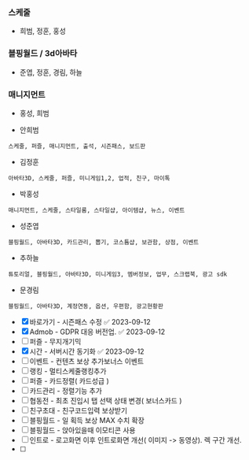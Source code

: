 

### 스케줄 
 - 희범, 정훈, 홍성

### 블핑월드 / 3d아바타 
 - 준엽, 정훈, 경림, 하늘

### 매니지먼트 
 - 홍성, 희범


- 안희범
```
스케줄, 퍼즐, 매니지먼트, 출석, 시즌패스, 보드판
```

- 김정훈
```
아바타3D, 스케줄, 퍼즐, 미니게임1,2, 업적, 친구, 마이톡
```
  
- 박홍성
```
매니지먼트, 스케줄, 스타일룸, 스타일샵, 아이템샵, 뉴스, 이벤트
```

- 성준엽
```
블핑월드, 아바타3D, 카드관리, 뽑기, 코스튬샵, 보관함, 상점, 이벤트
```

- 추하늘
```
튜토리얼, 블핑월드, 아바타3D, 미니게임3, 멤버정보, 업무, 스크랩북, 광고 sdk
```

- 문경림
```
블핑월드, 아바타3D, 계정연동, 옵션, 우편함, 광고현황판
```





- [x] 바로가기 - 시즌패스 수정 ✅ 2023-09-12
- [x] Admob - GDPR 대응 버전업. ✅ 2023-09-12
- [ ] 퍼즐 - 무지개기믹
- [x] 시간 - 서버시간 동기화 ✅ 2023-09-12
- [ ] 이벤트 - 컨텐츠 보상 추가보너스 이벤트
- [ ] 랭킹 - 멀티스케줄랭킹추가
- [ ] 퍼즐 - 카드정렬( 카드성급 )
- [ ] 카드관리 - 정렬기능 추가
- [ ] 협동전 - 최초 진입시 탭 선택 상태 변경( 보너스카드 )
- [ ] 친구초대 - 친구코드입력 보상받기
- [ ] 블핑월드 - 일 획득 보상 MAX 수치 확장
- [ ] 블핑월드 - 앉아있을때 이모티콘 사용
- [ ] 인트로 - 로고화면 이후 인트로화면 개선( 이미지 -> 동영상). 렉 구간 개선.
- [ ] 